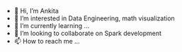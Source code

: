 - 👋 Hi, I’m Ankita
- 👀 I’m interested in Data Engineering, math visualization
- 🌱 I’m currently learning ...
- 💞️ I’m looking to collaborate on Spark development
- 📫 How to reach me ...

<!---
Ankita-Das/Ankita-Das is a ✨ special ✨ repository because its `README.md` (this file) appears on your GitHub profile.
You can click the Preview link to take a look at your changes.
--->
